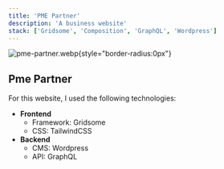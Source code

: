 ```yaml
---
title: 'PME Partner'
description: 'A business website'
stack: ['Gridsome', 'Composition', 'GraphQL', 'Wordpress']
---
```


![pme-partner.webp](/projects/pme-partner.webp){style="border-radius:0px"}

## Pme Partner

For this website, I used the following technologies:
- **Frontend**
  - Framework: Gridsome
  - CSS: TailwindCSS
- **Backend**
  - CMS: Wordpress
  - API: GraphQL